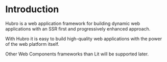 # Introduction

Hubro is a web application framework for building dynamic web applications with an SSR first and progressively enhanced approach. 

With Hubro it is easy to build high-quality web applications with the power of the web platform itself.



Other Web Components frameworks than Lit will be supported later.